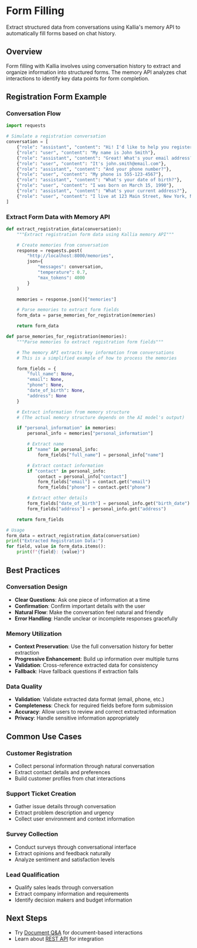 # Form Filling

Extract structured data from conversations using Kallia's memory API to automatically fill forms based on chat history.

## Overview

Form filling with Kallia involves using conversation history to extract and organize information into structured forms. The memory API analyzes chat interactions to identify key data points for form completion.

## Registration Form Example

### Conversation Flow

```python
import requests

# Simulate a registration conversation
conversation = [
    {"role": "assistant", "content": "Hi! I'd like to help you register. What's your full name?"},
    {"role": "user", "content": "My name is John Smith"},
    {"role": "assistant", "content": "Great! What's your email address?"},
    {"role": "user", "content": "It's john.smith@email.com"},
    {"role": "assistant", "content": "And your phone number?"},
    {"role": "user", "content": "My phone is 555-123-4567"},
    {"role": "assistant", "content": "What's your date of birth?"},
    {"role": "user", "content": "I was born on March 15, 1990"},
    {"role": "assistant", "content": "What's your current address?"},
    {"role": "user", "content": "I live at 123 Main Street, New York, NY 10001"}
]
```

### Extract Form Data with Memory API

```python
def extract_registration_data(conversation):
    """Extract registration form data using Kallia memory API"""

    # Create memories from conversation
    response = requests.post(
        "http://localhost:8000/memories",
        json={
            "messages": conversation,
            "temperature": 0.7,
            "max_tokens": 4000
        }
    )

    memories = response.json()["memories"]

    # Parse memories to extract form fields
    form_data = parse_memories_for_registration(memories)

    return form_data

def parse_memories_for_registration(memories):
    """Parse memories to extract registration form fields"""

    # The memory API extracts key information from conversations
    # This is a simplified example of how to process the memories

    form_fields = {
        "full_name": None,
        "email": None,
        "phone": None,
        "date_of_birth": None,
        "address": None
    }

    # Extract information from memory structure
    # (The actual memory structure depends on the AI model's output)

    if "personal_information" in memories:
        personal_info = memories["personal_information"]

        # Extract name
        if "name" in personal_info:
            form_fields["full_name"] = personal_info["name"]

        # Extract contact information
        if "contact" in personal_info:
            contact = personal_info["contact"]
            form_fields["email"] = contact.get("email")
            form_fields["phone"] = contact.get("phone")

        # Extract other details
        form_fields["date_of_birth"] = personal_info.get("birth_date")
        form_fields["address"] = personal_info.get("address")

    return form_fields

# Usage
form_data = extract_registration_data(conversation)
print("Extracted Registration Data:")
for field, value in form_data.items():
    print(f"{field}: {value}")
```

## Best Practices

### Conversation Design

- **Clear Questions**: Ask one piece of information at a time
- **Confirmation**: Confirm important details with the user
- **Natural Flow**: Make the conversation feel natural and friendly
- **Error Handling**: Handle unclear or incomplete responses gracefully

### Memory Utilization

- **Context Preservation**: Use the full conversation history for better extraction
- **Progressive Enhancement**: Build up information over multiple turns
- **Validation**: Cross-reference extracted data for consistency
- **Fallback**: Have fallback questions if extraction fails

### Data Quality

- **Validation**: Validate extracted data format (email, phone, etc.)
- **Completeness**: Check for required fields before form submission
- **Accuracy**: Allow users to review and correct extracted information
- **Privacy**: Handle sensitive information appropriately

## Common Use Cases

### Customer Registration

- Collect personal information through natural conversation
- Extract contact details and preferences
- Build customer profiles from chat interactions

### Support Ticket Creation

- Gather issue details through conversation
- Extract problem description and urgency
- Collect user environment and context information

### Survey Collection

- Conduct surveys through conversational interface
- Extract opinions and feedback naturally
- Analyze sentiment and satisfaction levels

### Lead Qualification

- Qualify sales leads through conversation
- Extract company information and requirements
- Identify decision makers and budget information

## Next Steps

- Try [Document Q&A](document-qa.md) for document-based interactions
- Learn about [REST API](../fundamentals/rest-api.md) for integration
